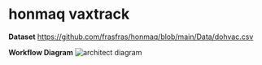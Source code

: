 # honmaq vaxtrack



<b>Dataset</b>
https://github.com/frasfras/honmaq/blob/main/Data/dohvac.csv

<b>Workflow Diagram</b>
![architect diagram](https://github.com/frasfras/honmaq/assets/65541080/3eb5bd7a-2b76-435e-b154-bd0cf6099280)
